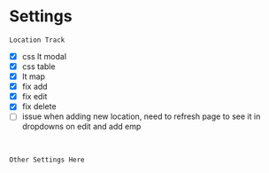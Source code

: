 # **Settings**

`Location Track`
- [x] css lt modal
- [x] css table
- [x] lt map
- [x] fix add
- [x] fix edit
- [x] fix delete
- [ ] issue when adding new location, need to refresh page to see it in dropdowns on edit and add emp

<br>

`Other Settings Here`

<br>

<br>
